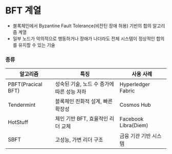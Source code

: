 # BFT 계열
- 블록체인에서 Byzantine Fault Tolerance(비잔틴 장애 허용) 기반의 합의 알고리즘 계열
- 일부 노드가 악의적으로 행동하거나 장애가 나더라도 전체 시스템이 정상적인 합의를 유지할 수 있는 기술
### 종류

| 알고리즘               | 특징                        | 사용 사례                |
| ------------------ | ------------------------- | -------------------- |
| PBFT(Pracical BFT) | 성숙된 기술, 노드 수 증가에 따른 성능 저하 | Hyperledger Fabric   |
| Tendermint         | 블록체인 친화적 설계, 빠른 확장성       | Cosmos Hub           |
| HotStuff           | 체인 기반 BFT, 효율적인 리더 교체     | Facebook Libra(Diem) |
| SBFT               | 고성능, 가변 리더 구조             | 금융 기관 기반 시스템         |

